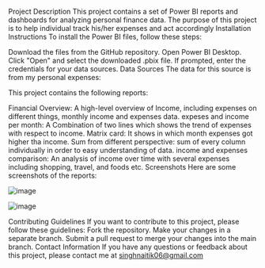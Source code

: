 Project Description
This project contains a set of Power BI reports and dashboards for analyzing personal finance data. The purpose of this project is to help individual track his/her expenses and act accordingly
Installation Instructions
To install the Power BI files, follow these steps:

Download the files from the GitHub repository.
Open Power BI Desktop.
Click "Open" and select the downloaded .pbix file.
If prompted, enter the credentials for your data sources.
Data Sources
The data for this source is from my personal expenses:

This project contains the following reports:

Financial Overview: A high-level overview of Income, including expenses on different things, monthly income and expenses data.
expeses and income per month: A Combination of two lines which shows the trend of expenses with respect to income.
Matrix card: It shows in which month expenses got higher tha income.
Sum from different perspective: sum of every column individually in order to easy understanding of data.
income and expenses comparison: An analysis of income over time with several expenses including shopping, travel, and foods etc.
Screenshots
Here are some screenshots of the reports:

![image](https://user-images.githubusercontent.com/123255389/226203138-63375f40-f7d5-46dc-800f-666694ec23f7.png)

![image](https://user-images.githubusercontent.com/123255389/226203174-4ca48bee-98a9-425b-93da-821d5d0b112d.png)


Contributing Guidelines
If you want to contribute to this project, please follow these guidelines:
Fork the repository.
Make your changes in a separate branch.
Submit a pull request to merge your changes into the main branch.
Contact Information
If you have any questions or feedback about this project, please contact me at singhnaitik06@gmail.com
